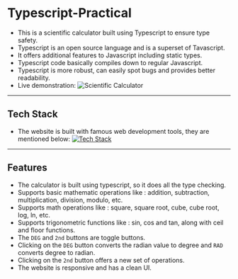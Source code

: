 # Typescript-Practical

- This is a scientific calculator built using Typescript to ensure type safety.
- Typescript is an open source language and is a superset of Tavascript.
- It offers additional features to Javascript including static types.
- Typescript code basically compiles down to regular Javascript.
- Typescript is more robust, can easily spot bugs and provides better readability.
- Live demonstration: ![Scientific Calculator](https://typescript-practical.netlify.app/)

---

## Tech Stack

- The website is built with famous web development tools, they are mentioned below:
  [![Tech Stack](https://skillicons.dev/icons?i=html,css,js,ts,bootstrap,vscode,git,github)](https://skillicons.dev)

---

## Features

- The calculator is built using typescript, so it does all the type checking.
- Supports basic mathematic operations like : addition, subtraction, multiplication, division, modulo, etc.
- Supports math operations like : square, square root, cube, cube root, log, ln, etc.
- Supports trigonometric functions like : sin, cos and tan, along with ceil and floor functions.
- The `DEG` and `2nd` buttons are toggle buttons.
- Clicking on the `DEG` button converts the radian value to degree and `RAD` converts degree to radian.
- Clicking on the `2nd` button offers a new set of operations.
- The website is responsive and has a clean UI.
